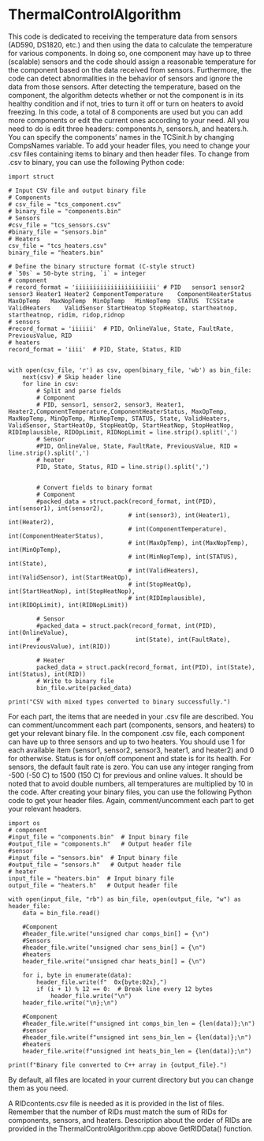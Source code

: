# ThermalControlAlgorithm

This code is dedicated to receiving the temperature data from sensors (AD590, DS1820, etc.) and then using the data to calculate the temperature for various components. In doing so, one component may have up to three (scalable) sensors and the code should assign a reasonable temperature for the component based on the data received from sensors. Furthermore, the code can detect abnormalities in the behavior of sensors and ignore the data from those sensors. After detecting the temperature, based on the component, the algorithm detects whether or not the component is in its healthy condition and if not, tries to turn it off or turn on heaters to avoid freezing. In this code, a total of 8 components are used but you can add more components or edit the current ones according to your need. All you need to do is edit three headers: components.h, sensors.h, and heaters.h. You can specify the components' names in the TCSinit.h by changing CompsNames variable.
To add your header files, you need to change your .csv files containing items to binary and then header files.
To change from .csv to binary, you can use the following Python code:
```
import struct

# Input CSV file and output binary file
# Components
# csv_file = "tcs_component.csv"
# binary_file = "components.bin"
# Sensors
#csv_file = "tcs_sensors.csv"
#binary_file = "sensors.bin"
# Heaters
csv_file = "tcs_heaters.csv"
binary_file = "heaters.bin"

# Define the binary structure format (C-style struct)
# `50s` = 50-byte string, `i` = integer
# component
# record_format = 'iiiiiiiiiiiiiiiiiiiiiii' # PID	sensor1	sensor2	sensor3	Heater1	Heater2	ComponentTemperature	ComponentHeaterStatus	MaxOpTemp	MaxNopTemp	MinOpTemp	MinNopTemp	STATUS	TCSState	ValidHeaters	ValidSensor	StartHeatop	StopHeatop, startheatnop, startheatnop, ridim, ridop,ridnop
# sensors
#record_format = 'iiiiii'  # PID, OnlineValue, State, FaultRate, PreviousValue, RID
# heaters
record_format = 'iiii'  # PID, State, Status, RID


with open(csv_file, 'r') as csv, open(binary_file, 'wb') as bin_file:
    next(csv) # Skip header line
    for line in csv:
        # Split and parse fields
        # Component
        # PID, sensor1, sensor2, sensor3, Heater1, Heater2,ComponentTemperature,ComponentHeaterStatus, MaxOpTemp, MaxNopTemp, MinOpTemp, MinNopTemp, STATUS, State, ValidHeaters, ValidSensor, StartHeatOp, StopHeatOp, StartHeatNop, StopHeatNop, RIDImplausible, RIDOpLimit, RIDNopLimit = line.strip().split(',')
        # Sensor
        #PID, OnlineValue, State, FaultRate, PreviousValue, RID = line.strip().split(',')
        # heater
        PID, State, Status, RID = line.strip().split(',')
        
        
        # Convert fields to binary format
        # Component
        #packed_data = struct.pack(record_format, int(PID), int(sensor1), int(sensor2), 
                                  # int(sensor3), int(Heater1), int(Heater2), 
                                  # int(ComponentTemperature), int(ComponentHeaterStatus), 
                                  # int(MaxOpTemp), int(MaxNopTemp), int(MinOpTemp), 
                                  # int(MinNopTemp), int(STATUS), int(State),
                                  # int(ValidHeaters), int(ValidSensor), int(StartHeatOp),
                                  # int(StopHeatOp), int(StartHeatNop), int(StopHeatNop),
                                  # int(RIDImplausible), int(RIDOpLimit), int(RIDNopLimit))
        
        # Sensor
        #packed_data = struct.pack(record_format, int(PID), int(OnlineValue),
        #                           int(State), int(FaultRate), int(PreviousValue), int(RID))
        
        # Heater
        packed_data = struct.pack(record_format, int(PID), int(State), int(Status), int(RID))
        # Write to binary file
        bin_file.write(packed_data)

print("CSV with mixed types converted to binary successfully.")
```
For each part, the items that are needed in your .csv file are described. You can comment/uncomment each part (components, sensors, and heaters) to get your relevant binary file. In the component .csv file, each component can have up to three sensors and up to two heaters. You should use 1 for each available item (sensor1, sensor2, sensor3, heater1, and heater2) and 0 for otherwise. Status is for on/off component and state is for its health. For sensors, the default fault rate is zero. You can use any integer ranging from -500 (-50 C) to 1500 (150 C) for previous and online values. It should be noted that to avoid double numbers, all temperatures are multiplied by 10 in the code.
After creating your binary files, you can use the following Python code to get your header files. Again, comment/uncomment each part to get your relevant headers.
```
import os
# component
#input_file = "components.bin"  # Input binary file
#output_file = "components.h"   # Output header file
#sensor
#input_file = "sensors.bin"  # Input binary file
#output_file = "sensors.h"   # Output header file
# heater
input_file = "heaters.bin"  # Input binary file
output_file = "heaters.h"   # Output header file

with open(input_file, "rb") as bin_file, open(output_file, "w") as header_file:
    data = bin_file.read()
    
    #Component
    #header_file.write("unsigned char comps_bin[] = {\n")
    #Sensors
    #header_file.write("unsigned char sens_bin[] = {\n")
    #heaters
    header_file.write("unsigned char heats_bin[] = {\n")
   
    for i, byte in enumerate(data):
        header_file.write(f"  0x{byte:02x},")
        if (i + 1) % 12 == 0:  # Break line every 12 bytes
            header_file.write("\n")
    header_file.write("\n};\n")
    
    #Component
    #header_file.write(f"unsigned int comps_bin_len = {len(data)};\n")
    #sensor
    #header_file.write(f"unsigned int sens_bin_len = {len(data)};\n")
    #heaters
    header_file.write(f"unsigned int heats_bin_len = {len(data)};\n")

print(f"Binary file converted to C++ array in {output_file}.")
```
By default, all files are located in your current directory but you can change them as you need.

A RIDcontents.csv file is needed as it is provided in the list of files. Remember that the number of RIDs must match the sum of RIDs for components, sensors, and heaters. Description about the order of RIDs are provided in the ThermalControlAlgorithm.cpp above GetRIDData() function.
